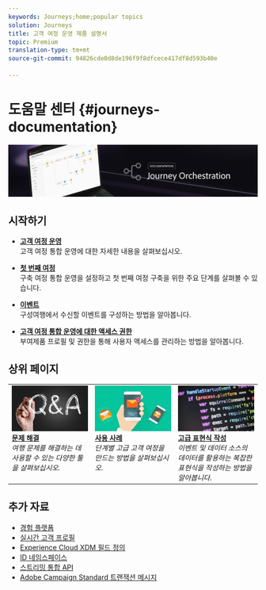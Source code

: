 ```yaml
---
keywords: Journeys;home;popular topics
solution: Journeys
title: 고객 여정 운영 제품 설명서
topic: Premium
translation-type: tm+mt
source-git-commit: 94826cde0d8de196f9f8dfcece417df8d593b40e

---
```



# 도움말 센터 {#journeys-documentation}

![](using/assets/do-not-localize/bannerjourney.png)

## 시작하기

* **[고객 여정 운영](using/about/about-journey-orchestration.md)**<br/>고객 여정 통합 운영에 대한 자세한 내용을 살펴보십시오.

* **[첫 번째 여정](using/about/get-started.md)**<br/>구축 여정 통합 운영을 설정하고 첫 번째 여정 구축을 위한 주요 단계를 살펴볼 수 있습니다.

* **[이벤트](using/event/about-events.md#section_tbk_5qt_pgb)**<br/>구성여행에서 수신할 이벤트를 구성하는 방법을 알아봅니다.

* **[고객 여정 통합 운영에 대한 액세스 권한](using/about/access-management.md)**<br/>부여제품 프로필 및 권한을 통해 사용자 액세스를 관리하는 방법을 알아봅니다.

## 상위 페이지

<table>
<tr>
    <td valign="top">
        <a href="using/about/troubleshooting.md">
       <img alt="개발자" src="using/assets/do-not-localize/FAQ.png" />
       </a>
    <div>
    <a href="using/about/troubleshooting.md"><strong>문제 해결</strong></a>
    </div>
    <em>여행 문제를 해결하는 데 사용할 수 있는 다양한 툴을 살펴보십시오.</em>
    <br>
  </td>
  <td valign="top">
    <a href="using/usecase/building-the-journey.md">
      <img alt="build" src="using/assets/do-not-localize/design.png"/>
    </a>
    <div>
    <a href="using/usecase/building-the-journey.md"><strong>사용 사례</strong></a>
    </div>
    <em>단계별 고급 고객 여정을 만드는 방법을 살펴보십시오.</em>
    <br>
  </td>
  <td valign="top">
    <a href="using/expression/expressionadvanced.md">
      <img alt="조건" src="using/assets/do-not-localize/dev.png"/>
    </a>
    <div>
    <a href="using/expression/expressionadvanced.md"><strong>고급 표현식 작성</strong></a>
    </div>
    <em>이벤트 및 데이터 소스의 데이터를 활용하는 복잡한 표현식을 작성하는 방법을 알아봅니다. </em>
    <br>
  </td>
</tr>
</table>

## 추가 자료

* [경험 플랫폼](https://www.adobe.com/experience-platform/documentation-and-developer-resources.html)
* [실시간 고객 프로필](https://www.adobe.io/apis/cloudplatform/dataservices/profile-identity-segmentation/profile-identity-segmentation-services.html#!api-specification/markdown/narrative/technical_overview/unified_profile_architectural_overview/unified_profile_architectural_overview.md)
* [Experience Cloud XDM 필드 정의](https://www.adobe.io/apis/cloudplatform/dataservices/xdm.html)
* [ID 네임스페이스](https://www.adobe.io/apis/cloudplatform/dataservices/profile-identity-segmentation/profile-identity-segmentation-services.html#!api-specification/markdown/narrative/technical_overview/identity_namespace_overview/identity_namespace_overview.md)
* [스트리밍 통합 API](https://www.adobe.io/apis/cloudplatform/dataservices/data-ingestion/data-ingestion-services.html#!api-specification/markdown/narrative/technical_overview/streaming_ingest/getting_started_with_platform_streaming_ingestion.md)
* [Adobe Campaign Standard 트랜잭션 메시지](https://docs.adobe.com/content/help/en/campaign-standard/using/communication-channels/transactional-messaging/about-transactional-messaging.html)
